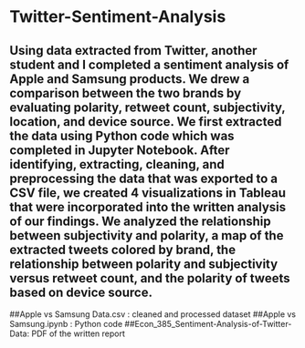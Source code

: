# Twitter-Sentiment-Analysis

## Using data extracted from Twitter, another student and I completed a sentiment analysis of Apple and Samsung products. We drew a comparison between the two brands by evaluating polarity, retweet count, subjectivity, location, and device source. We first extracted the data using Python code which was completed in Jupyter Notebook. After identifying, extracting, cleaning, and preprocessing the data that was exported to a CSV file, we created 4 visualizations in Tableau that were incorporated into the written analysis of our findings. We analyzed the relationship between subjectivity and polarity, a map of the extracted tweets colored by brand, the relationship between polarity and subjectivity versus retweet count, and the polarity of tweets based on device source.


##Apple vs Samsung Data.csv : cleaned and processed dataset
##Apple vs Samsung.ipynb : Python code
##Econ_385_Sentiment-Analysis-of-Twitter-Data: PDF of the written report
